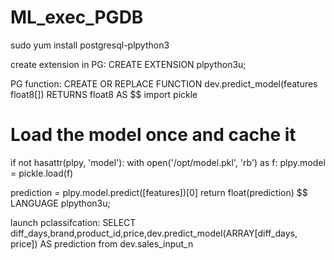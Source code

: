 ﻿# ML_exec_PGDB
sudo yum install postgresql-plpython3

create extension in PG:
CREATE EXTENSION plpython3u;

PG function:
CREATE OR REPLACE FUNCTION dev.predict_model(features float8[])
RETURNS float8
AS $$
import pickle

# Load the model once and cache it
if not hasattr(plpy, 'model'):
    with open('/opt/model.pkl', 'rb') as f:
        plpy.model = pickle.load(f)

prediction = plpy.model.predict([features])[0]
return float(prediction)
$$ LANGUAGE plpython3u;

launch pclassifcation:
SELECT diff_days,brand,product_id,price,dev.predict_model(ARRAY[diff_days, price]) AS prediction from dev.sales_input_n
